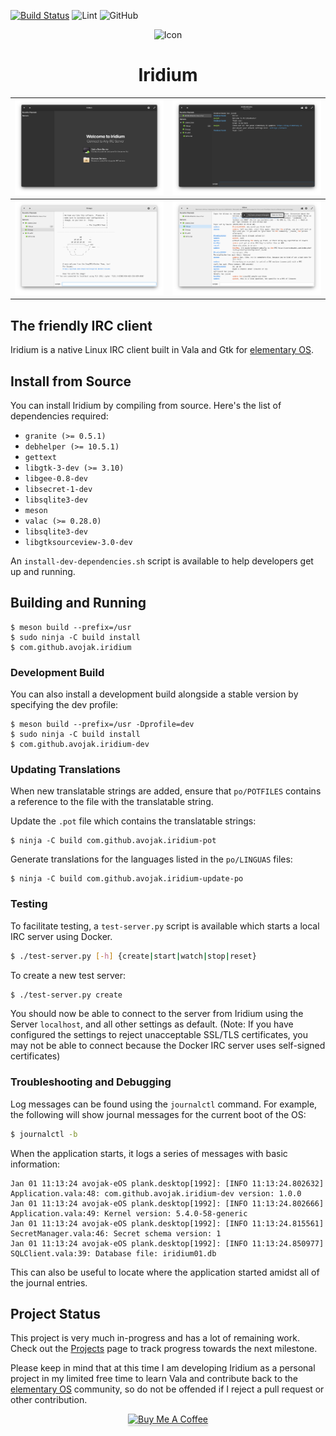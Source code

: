 [![Build Status](https://travis-ci.com/avojak/iridium.svg?branch=develop)](https://travis-ci.com/avojak/iridium)
![Lint](https://github.com/avojak/iridium/workflows/Lint/badge.svg)
![GitHub](https://img.shields.io/github/license/avojak/iridium.svg?color=blue)

<p align="center">
  <img src="data/assets/iridium.svg" alt="Icon" />
</p>
<h1 align="center">Iridium</h1>

| ![Screenshot](data/assets/screenshots/iridium-screenshot-01.png) | ![Screenshot](data/assets/screenshots/iridium-screenshot-02.png) |
|------------------------------------------------------------------|------------------------------------------------------------------|
| ![Screenshot](data/assets/screenshots/iridium-screenshot-03.png) | ![Screenshot](data/assets/screenshots/iridium-screenshot-04.png) |

## The friendly IRC client

Iridium is a native Linux IRC client built in Vala and Gtk for [elementary OS](https://elementary.io).

## Install from Source

You can install Iridium by compiling from source. Here's the list of
dependencies required:

- `granite (>= 0.5.1)`
- `debhelper (>= 10.5.1)`
- `gettext`
- `libgtk-3-dev (>= 3.10)`
- `libgee-0.8-dev`
- `libsecret-1-dev`
- `libsqlite3-dev`
- `meson`
- `valac (>= 0.28.0)`
- `libsqlite3-dev`
- `libgtksourceview-3.0-dev`

An `install-dev-dependencies.sh` script is available to help developers get up and running.

## Building and Running

```
$ meson build --prefix=/usr
$ sudo ninja -C build install
$ com.github.avojak.iridium
```

### Development Build

You can also install a development build alongside a stable version by specifying the dev profile:

```
$ meson build --prefix=/usr -Dprofile=dev
$ sudo ninja -C build install
$ com.github.avojak.iridium-dev
```

### Updating Translations

When new translatable strings are added, ensure that `po/POTFILES` contains a
reference to the file with the translatable string.

Update the `.pot` file which contains the translatable strings:

```
$ ninja -C build com.github.avojak.iridium-pot
```

Generate translations for the languages listed in the `po/LINGUAS` files:

```
$ ninja -C build com.github.avojak.iridium-update-po
```

### Testing

To facilitate testing, a `test-server.py` script is available which starts a local IRC server using Docker.

```bash
$ ./test-server.py [-h] {create|start|watch|stop|reset}
```

To create a new test server:

```bash
$ ./test-server.py create
```

You should now be able to connect to the server from Iridium using the Server `localhost`, and all other settings as default. (Note: If you have configured the settings to reject unacceptable SSL/TLS certificates, you may not be able to connect because the Docker IRC server uses self-signed certificates)

### Troubleshooting and Debugging

Log messages can be found using the `journalctl` command. For example, the following will show journal messages for the current boot of the OS:

```bash
$ journalctl -b
```

When the application starts, it logs a series of messages with basic information:

```
Jan 01 11:13:24 avojak-eOS plank.desktop[1992]: [INFO 11:13:24.802632] Application.vala:48: com.github.avojak.iridium-dev version: 1.0.0
Jan 01 11:13:24 avojak-eOS plank.desktop[1992]: [INFO 11:13:24.802666] Application.vala:49: Kernel version: 5.4.0-58-generic
Jan 01 11:13:24 avojak-eOS plank.desktop[1992]: [INFO 11:13:24.815561] SecretManager.vala:46: Secret schema version: 1
Jan 01 11:13:24 avojak-eOS plank.desktop[1992]: [INFO 11:13:24.850977] SQLClient.vala:39: Database file: iridium01.db
```

This can also be useful to locate where the application started amidst all of the journal entries.

## Project Status

This project is very much in-progress and has a lot of remaining work. Check out the [Projects](https://github.com/avojak/iridium/projects) page to track progress towards the next milestone.

Please keep in mind that at this time I am developing Iridium as a personal project in my limited free time to learn Vala and contribute back to the [elementary OS](https://elementary.io) community, so do not be offended if I reject a pull request or other contribution.

<p align="center"><a href="https://www.buymeacoffee.com/avojak" target="_blank"><img src="https://www.buymeacoffee.com/assets/img/custom_images/orange_img.png" alt="Buy Me A Coffee" style="height: 41px !important;width: 174px !important;box-shadow: 0px 3px 2px 0px rgba(190, 190, 190, 0.5) !important;-webkit-box-shadow: 0px 3px 2px 0px rgba(190, 190, 190, 0.5) !important;" ></a></p>
